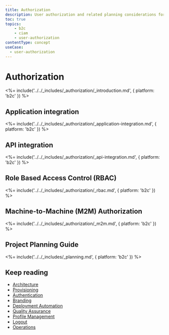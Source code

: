 ```yaml
---
title: Authorization
description: User authorization and related planning considerations for your B2C IAM implementation.
toc: true
topics:
    - b2c
    - ciam
    - user-authorization
contentType: concept
useCase:
  - user-authorization
---
```

# Authorization

<%= include('../../_includes/_authorization/_introduction.md', { platform: 'b2c' }) %>

## Application integration

<%= include('../../_includes/_authorization/_application-integration.md', { platform: 'b2c' }) %>

## API integration

<%= include('../../_includes/_authorization/_api-integration.md', { platform: 'b2c' }) %>

## Role Based Access Control (RBAC)

<%= include('../../_includes/_authorization/_rbac.md', { platform: 'b2c' }) %>

## Machine-to-Machine (M2M) Authorization

<%= include('../../_includes/_authorization/_m2m.md', { platform: 'b2c' }) %>

## Project Planning Guide

<%= include('../../_includes/_planning.md', { platform: 'b2c' }) %>

## Keep reading

* [Architecture](/architecture-scenarios/implementation/b2c/b2c-architecture)
* [Provisioning](/architecture-scenarios/implementation/b2c/b2c-provisioning)
* [Authentication](/architecture-scenarios/implementation/b2c/b2c-authentication)
* [Branding](/architecture-scenarios/implementation/b2c/b2c-branding)
* [Deployment Automation](/architecture-scenarios/implementation/b2c/b2c-deployment)
* [Quality Assurance](/architecture-scenarios/implementation/b2c/b2c-qa)
* [Profile Management](/architecture-scenarios/implementation/b2c/b2c-profile-mgmt)
* [Logout](/architecture-scenarios/implementation/b2c/b2c-logout)
* [Operations](/architecture-scenarios/implementation/b2c/b2c-operations)
